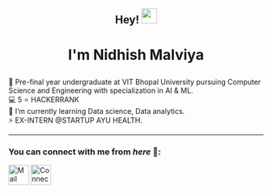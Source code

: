 ## <p align="center">Hey! <img src="https://raw.githubusercontent.com/MartinHeinz/MartinHeinz/master/wave.gif" width="30px"></p>
# <p align="center">I'm Nidhish Malviya </p>


🔭 Pre-final year undergraduate at VIT Bhopal University pursuing Computer Science and Engineering with specialization in AI & ML. \
💻 5 ⭐ HACKERRANK \
🌱 I’m currently learning Data science, Data analytics. \
⚡ EX-INTERN @STARTUP AYU HEALTH. 


<hr>




### You can connect with me from _here_ 📧:


[<img height=40 width=40 alt="Mail me" src="https://cdn-icons-png.flaticon.com/512/732/732200.png">](mailto:nidhishmal2@gmail.com)
[<img height=40 width=40 alt="Connect on LinkedIn" src="https://cdn-icons-png.flaticon.com/512/3536/3536505.png">](https://www.linkedin.com/in/nidhish-malviya-4a563a209/) 



